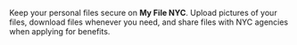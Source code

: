 Keep your personal files secure on **My File NYC**. Upload pictures of your files, download files whenever you need, and share files with NYC agencies when applying for benefits.
